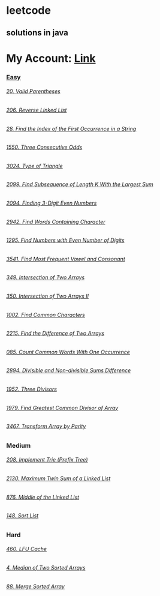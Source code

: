 # leetcode

## solutions in java

# My Account: <a href="https://leetcode.com/u/mahmoudrabbas/">Link

### Easy

###### [20. Valid Parentheses](Easy/Valid%20Parentheses/Solution.java)
###### [206. Reverse Linked List](Easy/Reverse%20Linked%20List/Solution.java)
###### [28. Find the Index of the First Occurrence in a String](Easy/Find%20the%20Index%20of%20the%20First%20Occurrence%20in%20a%20String/Solution.java)
###### [1550. Three Consecutive Odds](Easy/Three%20Consecutive%20Odds/Solution.java)
###### [3024. Type of Triangle](Easy/Type%20of%20Triangle/Solution.java)
###### [2099. Find Subsequence of Length K With the Largest Sum](Easy/Find%20Subsequence%20of%20Length%20K%20With%20the%20Largest%20Sum/Solution.java)
###### [2094. Finding 3-Digit Even Numbers](Easy/Finding%203-Digit%20Even%20Numbers/Solution.java)
###### [2942. Find Words Containing Character](Easy/Find%20Words%20Containing%20Character/Solution.java)
###### [1295. Find Numbers with Even Number of Digits](Easy/Find%20Numbers%20with%20Even%20Number%20of%20Digits/Solution.java)
###### [3541. Find Most Frequent Vowel and Consonant](Easy/Find%20Most%20Frequent%20Vowel%20and%20Consonant/Solution.java)
###### [349. Intersection of Two Arrays](Easy/Intersection%20of%20Two%20Arrays/Solution.java)
###### [350. Intersection of Two Arrays II](Easy/Intersection%20of%20Two%20Arrays%20II/Solution.java)
###### [1002. Find Common Characters](Easy/Find%20Common%20Characters/Solution.java)
###### [2215. Find the Difference of Two Arrays](Easy/Find%20the%20Difference%20of%20Two%20Arrays/Solution.java)
###### [085. Count Common Words With One Occurrence](Easy/Count%20Common%20Words%20With%20One%20Occurrence/Solution.java)
###### [2894. Divisible and Non-divisible Sums Difference](Easy/Divisible%20and%20Non-divisible%20Sums%20Difference/Solution.java)
###### [1952. Three Divisors](Easy/Three%20Divisors/Solution.java)
###### [1979. Find Greatest Common Divisor of Array](Easy/Find%20Greatest%20Common%20Divisor%20of%20Array/Solution.java)
###### [3467. Transform Array by Parity](Easy/Transform%20Array%20by%20Parity/Solution.java)

### Medium

###### [208. Implement Trie (Prefix Tree)](Medium/Implement%20Trie%20(Prefix%20Tree)/Solution.java)
###### [2130. Maximum Twin Sum of a Linked List](Medium/Maximum%20Twin%20Sum%20of%20a%20Linked%20List/Solution.java)
###### [876. Middle of the Linked List](Medium/Middle%20of%20the%20Linked%20List/Solution.java)
###### [148. Sort List](Medium/Sort%20List/Solution.java)


### Hard

###### [460. LFU Cache](Hard/LFU%20Cache/Solution.java)
###### [4. Median of Two Sorted Arrays](Hard/Median%20of%20Two%20Sorted%20Arrays/Solution.java)
###### [88. Merge Sorted Array](Hard/Merge%20k%20Sorted%20Lists/Solution.java)